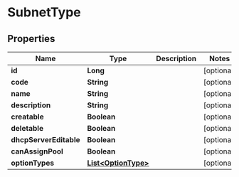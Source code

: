 

# SubnetType

## Properties

Name | Type | Description | Notes
------------ | ------------- | ------------- | -------------
**id** | **Long** |  |  [optional]
**code** | **String** |  |  [optional]
**name** | **String** |  |  [optional]
**description** | **String** |  |  [optional]
**creatable** | **Boolean** |  |  [optional]
**deletable** | **Boolean** |  |  [optional]
**dhcpServerEditable** | **Boolean** |  |  [optional]
**canAssignPool** | **Boolean** |  |  [optional]
**optionTypes** | [**List&lt;OptionType&gt;**](OptionType.md) |  |  [optional]



